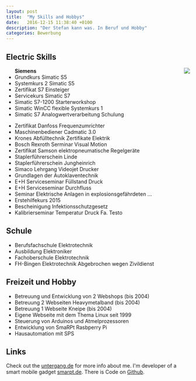 ```yaml
---
layout: post
title:  "My Skills and Hobbys"
date:   2016-12-15 11:38:40 +0100
description: "Der Stefan kann was. In Beruf und Hobby"
categories: Bewerbung
---
```





  <h2>Electric Skills</h2> 
  <img style="float: right;" src="/jekyll-my-awesome-site/photo/ich1.jpg">
  
  <ul><strong>Siemens</strong>
  <li>Grundkurs Simatic S5</li>
  <li>Systemkurs 2 Simatic S5</li>
  <li>Zertifikat S7 Einsteiger </li>
  <li>Servicekurs Simatic S7 </li>
  <li>Simatic S7-1200 Starterworkshop</li>
  <li>Simatic WinCC flexible Systemkurs 1</li>
  <li>Simatic S7 Analogwertverarbeitung Schulung</li>
  </ul>
  <ul>
  <li>Zertifikat Danfoss Frequenzumrichter </li>
  <li>Maschinenbediener Cadmatic 3.0 </li>
  <li>Krones Abfülltechnik Zertifikate Elektrik</li>
  <li>Bosch Rexroth Serminar Visual Motion</li>
  <li>Zertifikat Samson elektropneumatische Regelgeräte</li>
  <li>Staplerführerschein Linde</li>
  <li>Staplerführerschein Jungheinrich</li>
  <li>Simaco Lehrgang Videojet Drucker</li>
  <li>Grundlagen der Autoklaventechnik</li>
  <li>E+H Serviceseminar Füllstand Druck</li>
  <li>E+H Serviceseminar Durchfluss</li>
  <li>Seminar Elektrische Anlagen in explosionsgefährdeten ...</li>
  <li>Erstehilfekurs 2015</li>
  <li>Bescheinigung Infektionsschutzgesetz</li>
  <li>Kalibrierseminar Temperatur Druck Fa. Testo</li>
  
  </ul>
  <h2>Schule</h2>
  <ul>
  <li>Berufsfachschule Elektrotechnik</li>
  <li>Ausbildung Elektroniker</li>
  <li>Fachoberschule Elektrotechnik</li>
  <li>FH-Bingen Elektrotechnik  Abgebrochen wegen Zivildienst</li>
  </ul>
  <h2> Freizeit und Hobby</h2>
  <ul>
  <li>Betreuung und Entwicklung von 2 Webshops (bis 2004)</li>
  <li>Betreuung 2 Webseiten Heavymetalband (bis 2004)</li>
  <li>Betreuung 1 Webseite Kneipe (bis 2004)</li>
  <li>Eigene Webseite mit dem Thema Linux seit 1999</li>
  <li>Steuerung von Arduinos und Atmelprozessoren</li>
  <li>Entwicklung von SmaRPt Rasbperry Pi</li>
  <li>Hausautomation mit SPS</li>
  </ul>
  <h2>Links</h2>

Check out the [untergang.de][untergang] for more info about me. I'm developer of a smart mobile gadget  [smarpt.de][smarpt]. There is Code on [Github][github].


[github]:https://github.com/dewomser
[untergang]:http://www.untergang.de
[smarpt]:http://www.smarpt.de

<script src="https://utteranc.es/client.js"
        repo="[ENTER REPO HERE]"
        issue-term="pathname"
        theme="github-light"
        crossorigin="anonymous"
        async>
</script>
